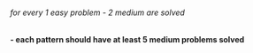 <h6>for every 1 easy problem - 2 medium are solved</h6>

<b> - each pattern should have at least 5 medium problems solved</b>